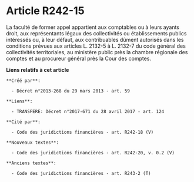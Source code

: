 # Article R242-15

La faculté de former appel appartient aux comptables ou à leurs ayants droit, aux représentants légaux des collectivités ou
établissements publics intéressés ou, à leur défaut, aux contribuables dûment autorisés dans les conditions prévues aux
articles L. 2132-5 à L. 2132-7 du code général des collectivités territoriales, au ministère public près la chambre régionale
des comptes et au procureur général près la Cour des comptes.

**Liens relatifs à cet article**

	**Créé par**:

	  - Décret n°2013-268 du 29 mars 2013 - art. 59

	**Liens**:

	  - TRANSFERE: Décret n°2017-671 du 28 avril 2017 - art. 124

	**Cité par**:

	  - Code des juridictions financières - art. R242-18 (V)

	**Nouveaux textes**:

	  - Code des juridictions financières - art. R242-20, v. 0.2 (V)

	**Anciens textes**:

	  - Code des juridictions financières - art. R243-2 (T)
